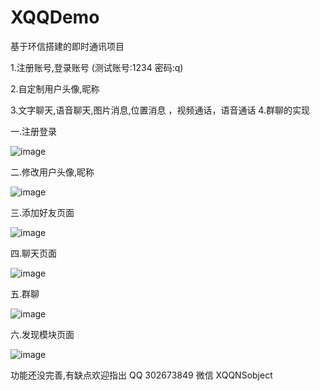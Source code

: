 # XQQDemo
基于环信搭建的即时通讯项目  

1.注册账号,登录账号  (测试账号:1234 密码:q)

2.自定制用户头像,昵称

3.文字聊天,语音聊天,图片消息,位置消息 ，视频通话，语音通话
4.群聊的实现 


一.注册登录

![image](https://github.com/xiaogehenjimo/XQQDemo/blob/master/login.gif)



二.修改用户头像,昵称

![image](https://github.com/xiaogehenjimo/XQQDemo/blob/master/changeicon.gif)


三.添加好友页面

![image](https://github.com/xiaogehenjimo/XQQDemo/blob/master/addfriend.gif)


四.聊天页面

![image](https://github.com/xiaogehenjimo/XQQDemo/blob/master/chat.gif)


五.群聊

![image](https://github.com/xiaogehenjimo/XQQDemo/blob/master/group.gif)


六.发现模块页面

![image](https://github.com/xiaogehenjimo/XQQDemo/blob/master/faxian.gif)



功能还没完善,有缺点欢迎指出 QQ 302673849 微信 XQQNSobject
